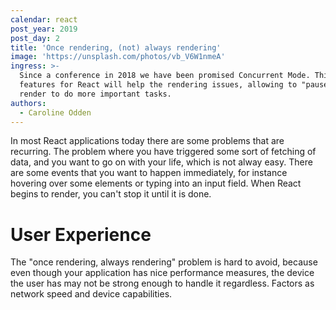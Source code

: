 ```yaml
---
calendar: react
post_year: 2019
post_day: 2
title: 'Once rendering, (not) always rendering'
image: 'https://unsplash.com/photos/vb_V6W1nmeA'
ingress: >-
  Since a conference in 2018 we have been promised Concurrent Mode. This new
  features for React will help the rendering issues, allowing to "pause" the
  render to do more important tasks.
authors:
  - Caroline Odden
---
```

In most React applications today there are some problems that are recurring. The problem where you have triggered some sort of fetching of data, and you want to go on with your life, which is not alway easy. There are some events that you want to happen immediately, for instance hovering over some elements or typing into an input field. When React begins to render, you can't stop it until it is done. 

# User Experience

The "once rendering, always rendering" problem is hard to avoid, because even though your application has nice performance measures, the device the user has may not be strong enough to handle it regardless. Factors as network speed and device capabilities.
